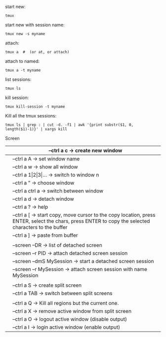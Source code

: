 start new:

```
tmux
```

start new with session name:

```
tmux new -s myname
```

attach:

```
tmux a  #  (or at, or attach)
```

attach to named:

```
tmux a -t myname
```

list sessions:

```
tmux ls
```

kill session:

```
tmux kill-session -t myname
```

Kill all the tmux sessions:

```
tmux ls | grep : | cut -d. -f1 | awk '{print substr($1, 0, length($1)-1)}' | xargs kill
```





 

 Screen

|      | –ctrl a c           -> cre­ate new win­dow                   |
| :--: | ------------------------------------------------------------ |
|      | –ctrl a A           -> set win­dow name                      |
|      | –ctrl a w           -> show all win­dow                      |
|      | –ctrl a 1\|2\|3\|…   -> switch to win­dow n                  |
|      | –ctrl a ”           -> choose win­dow                        |
|      | –ctrl a ctrl a      -> switch between win­dow                |
|      | –ctrl a d           -> detach win­dow                        |
|      | –ctrl a ?           -> help                                  |
|      | –ctrl a [           -> start copy, move cur­sor to the copy loca­tion, press ENTER, select the chars, press ENTER to copy the selected char­ac­ters to the buffer |
|      | –ctrl a ]           -> paste from buffer                     |
|      |                                                              |
|      | –screen –DR            -> list of detached screen            |
|      | –screen –r PID         -> attach detached screen ses­sion    |
|      | –screen –dmS MySes­sion -> start a detached screen ses­sion  |
|      | –screen –r MySes­sion   -> attach screen ses­sion with name MySession |
|      |                                                              |
|      | –ctrl a S       -> cre­ate split screen                      |
|      | –ctrl a TAB     -> switch between split screens              |
|      |                                                              |
|      | –ctrl a Q       -> Kill all regions but the cur­rent one.    |
|      | –ctrl a X       -> remove active win­dow from split screen   |
|      | –ctrl a O       -> logout active win­dow (dis­able out­put)  |
|      | –ctrl a I       -> login active win­dow (enable output)      |